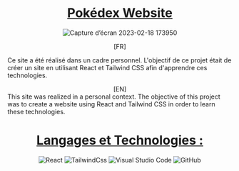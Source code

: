 <div align = center>
  
  # <ins> Pokédex Website
  ![Capture d’écran 2023-02-18 173950](https://user-images.githubusercontent.com/66216638/219877493-ded7fbe2-6077-4749-92cc-a3ab20dea7c0.jpg)

</div>

<div align = center>
  [FR]
</div>

Ce site a été réalisé dans un cadre personnel. L'objectif de ce projet était de créer un site en utilisant React et Tailwind CSS afin d'apprendre ces technologies.

<div align = center>
  [EN]
</div>
This site was realized in a personal context. The objective of this project was to create a website using React and Tailwind CSS in order to learn these technologies.
  


<div align = center>

# <ins> Langages et Technologies :

![React](https://img.shields.io/badge/react-%2320232a.svg?style=for-the-badge&logo=react&logoColor=%2361DAFB)
![TailwindCss](https://img.shields.io/badge/Tailwind_CSS-38B2AC?style=for-the-badge&logo=tailwind-css&logoColor=white)
![Visual Studio Code](https://img.shields.io/badge/Visual%20Studio%20Code-0078d7.svg?style=for-the-badge&logo=visual-studio-code&logoColor=white)
![GitHub](https://img.shields.io/badge/github-%23121011.svg?style=for-the-badge&logo=github&logoColor=white)
  
</div>
